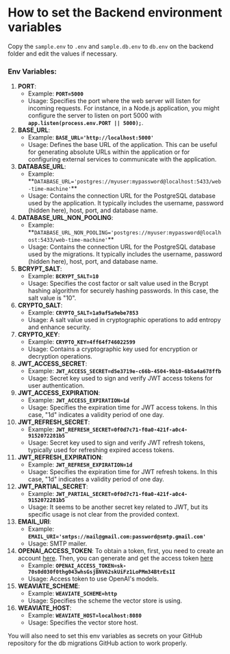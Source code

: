 # How to set the Backend environment variables

Copy the `sample.env` to `.env` and `sample.db.env` to `db.env` on the backend folder and edit the values if necessary.

### Env Variables:

1. **PORT**:
   - Example: **`PORT=5000`**
   - Usage: Specifies the port where the web server will listen for incoming requests. For instance, in a Node.js application, you might configure the server to listen on port 5000 with **`app.listen(process.env.PORT || 5000);`**.
2. **BASE_URL**:
   - Example: **`BASE_URL='http://localhost:5000'`**
   - Usage: Defines the base URL of the application. This can be useful for generating absolute URLs within the application or for configuring external services to communicate with the application.
3. **DATABASE_URL**:
   - Example: \*\*`DATABASE_URL='postgres://myuser:mypassword@localhost:5433/web-time-machine'`\*\*
   - Usage: Contains the connection URL for the PostgreSQL database used by the application. It typically includes the username, password (hidden here), host, port, and database name.
4. **DATABASE_URL_NON_POOLING**:
   - Example: \*\*`DATABASE_URL_NON_POOLING='postgres://myuser:mypassword@localhost:5433/web-time-machine'`\*\*
   - Usage: Contains the connection URL for the PostgreSQL database used by the migrations. It typically includes the username, password (hidden here), host, port, and database name.
5. **BCRYPT_SALT**:
   - Example: **`BCRYPT_SALT=10`**
   - Usage: Specifies the cost factor or salt value used in the Bcrypt hashing algorithm for securely hashing passwords. In this case, the salt value is "10".
6. **CRYPTO_SALT**:
   - Example: **`CRYPTO_SALT=1a9af5a9ebe7853`**
   - Usage: A salt value used in cryptographic operations to add entropy and enhance security.
7. **CRYPTO_KEY**:
   - Example: **`CRYPTO_KEY=4ff64f746022599`**
   - Usage: Contains a cryptographic key used for encryption or decryption operations.
8. **JWT_ACCESS_SECRET**:
   - Example: **`JWT_ACCESS_SECRET=d5e3719e-c66b-4504-9b10-6b5a4a678ffb`**
   - Usage: Secret key used to sign and verify JWT access tokens for user authentication.
9. **JWT_ACCESS_EXPIRATION**:
   - Example: **`JWT_ACCESS_EXPIRATION=1d`**
   - Usage: Specifies the expiration time for JWT access tokens. In this case, "1d" indicates a validity period of one day.
10. **JWT_REFRESH_SECRET**:
    - Example: **`JWT_REFRESH_SECRET=0f0d7c71-f0a0-421f-a0c4-9152072281b5`**
    - Usage: Secret key used to sign and verify JWT refresh tokens, typically used for refreshing expired access tokens.
11. **JWT_REFRESH_EXPIRATION**:
    - Example: **`JWT_REFRESH_EXPIRATION=1d`**
    - Usage: Specifies the expiration time for JWT refresh tokens. In this case, "1d" indicates a validity period of one day.
12. **JWT_PARTIAL_SECRET**:
    - Example: **`JWT_PARTIAL_SECRET=0f0d7c71-f0a0-421f-a0c4-9152072281b5`**
    - Usage: It seems to be another secret key related to JWT, but its specific usage is not clear from the provided context.
13. **EMAIL_URI**:
    - Example: **`EMAIL_URI='smtps://mail@gmail.com:password@smtp.gmail.com'`**
    - Usage: SMTP mailer.
14. **OPENAI_ACCESS_TOKEN**: To obtain a token, first, you need to create an account [here](https://auth0.openai.com/u/signup/identifier?state=hKFo2SBMLTJkWUFpa2dVWlBrTDdrTjdxbEp2ZGt6RmZBakdvbKFur3VuaXZlcnNhbC1sb2dpbqN0aWTZIEhleHE1SGYzQkdpMjhDM3d3dnFVZERmamF6TVpTMEpGo2NpZNkgRFJpdnNubTJNdTQyVDNLT3BxZHR3QjNOWXZpSFl6d0Q). Then, you can generate and get the access token [here](https://platform.openai.com/account/api-keys)
    - Example: **`OPENAI_ACCESS_TOKEN=sk-70s0d030f0thg043whsGsjBNV62skUiFz1LoPMm34BtrEs1I`**
    - Usage: Access token to use OpenAI's models.
15. **WEAVIATE_SCHEME**:
    - Example: **`WEAVIATE_SCHEME=http`**
    - Usage: Specifies the scheme the vector store is using.
16. **WEAVIATE_HOST**:
    - Example: **`WEAVIATE_HOST=localhost:8080`**
    - Usage: Specifies the vector store host.

You will also need to set this env variables as secrets on your GitHub repository for the db migrations GitHub action to work properly.
